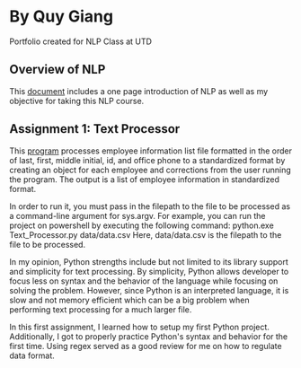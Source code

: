 # By Quy Giang
Portfolio created for NLP Class at UTD
 
## Overview of NLP
This [document](Overview_of_NLP.pdf) includes a one page introduction of NLP as well as my objective for taking this NLP course.

## Assignment 1: Text Processor
This [program](src/Homework1/Text_Processor.py) processes employee information list file formatted in the order of last, first, middle initial, id, and office phone to a standardized format by creating an object for each employee and corrections from the user running the program. The output is a list of employee information in standardized format.

In order to run it, you must pass in the filepath to the file to be processed as a command-line argument for sys.argv. For example, you can run the project on powershell by executing the following command: python.exe Text_Processor.py data/data.csv
Here, data/data.csv is the filepath to the file to be processed.

In my opinion, Python strengths include but not limited to its library support and simplicity for text processing. By simplicity, Python allows developer to focus less on syntax and the behavior of the language while focusing on solving the problem. However, since Python is an interpreted language, it is slow and not memory efficient which can be a big problem when performing text processing for a much larger file.

In this first assignment, I learned how to setup my first Python project. Additionally, I got to properly practice Python's syntax and behavior for the first time. Using regex served as a good review for me on how to regulate data format.
